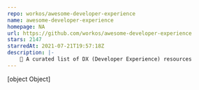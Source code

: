 ```yaml
---
repo: workos/awesome-developer-experience
name: awesome-developer-experience
homepage: NA
url: https://github.com/workos/awesome-developer-experience
stars: 2147
starredAt: 2021-07-21T19:57:18Z
description: |-
    🤘 A curated list of DX (Developer Experience) resources
---
```


[object Object]
